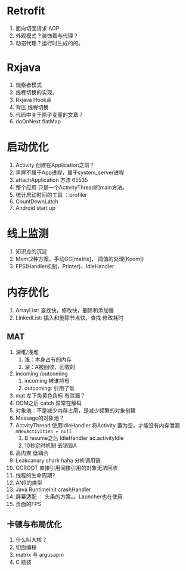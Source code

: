 # Retrofit
1. 面向切面请求 AOP
2. 外观模式？装饰着与代理？
3. 动态代理？运行时生成的的。
# Rxjava
1. 观察者模式 
2. 线程切换的实现。
3. Rxjava Hook点
4. 背压 线程切换
5. 代码中关于原子变量的文章？
6. doOnNext flatMap
# 启动优化
1. Activity 创建在Application之前？
2. 黑屏不属于App进程，属于system_server进程
3. attachApplication 方法 65535
6. 整个应用  只是一个ActivityThread的main方法。
7. 统计启动时间的工具 ：profiler
9. CountDownLatch
10. Android start up
# 线上监测
1. 知识点的沉淀
2. Mem(2种方案，手动GC[matrix]， 阈值的处理[Koom])
3. FPS(Handler机制，Printer)、IdleHandler
# 内存优化

1. ArrayList: 查找快，修改快，删除和添加慢
2. LinkedList: 插入和删除节点快，查找 修改耗时
## MAT
1. 深堆/浅堆
	1.  浅：本身占有的内存
	2. 深：A被回收，回收的
2. incoming /outcoming
	1.  incoming 被谁持有
	2. outcoming: 引用了谁
3. mat 左下角黄色角标 有泄漏？
4. OOM之后 catch 异常在解码
6. 对象池：不是减少内存占用，是减少频繁的对象创建
7. Message的对象池？
8. ActvityThread 使用IdleHandler 将Activity 置为空，才能没有内存泄漏`mNewActivities = null`
	1.  B resume之后  IdleHandler  ac.activityIdle 
	2. 10秒定时机制 去销毁A
9. 高内聚 低耦合
10. Leakcanary  shark haha 分析调用链
11. GCROOT 直接引用间接引用的对象无法回收
12. 线程的生命周期?
13. ANR的类型
14. Java  RuntimeInit  crashHandler
15. 屏幕适配 ： 头条的方案。。Launcher也在使用
16. 页面的FPS
## 卡顿与布局优化
1. 什么叫大核？
2. 切面编程
3. matrix 与 argusapm
4. C 插装
